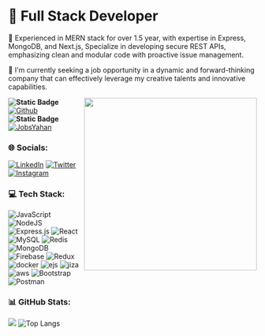 
<!-- https://cdn.dribbble.com/users/1292677/screenshots/6139167/media/5387dc7e035b3efe9d94516044de66a4.gif -->


# 💫    <span align="center"> <strong> Full Stack Developer </strong>  </span>

 🔭 Experienced in MERN stack for over 1.5 year, with expertise in Express, MongoDB, and Next.js, Specialize in developing secure REST APIs, emphasizing clean and modular code with proactive issue management.

 🤝 I'm currently seeking a job opportunity in a dynamic and forward-thinking company that can effectively leverage my creative talents and innovative capabilities.

 <img  align="right" width="350" src = "https://cdn.dribbble.com/users/1292677/screenshots/6139167/media/5387dc7e035b3efe9d94516044de66a4.gif">  

<strong> ![Static Badge](https://img.shields.io/badge/Active%20GitHub%20Account%20%3A--8A2BE2?style=social)
 </strong> [![Github](https://img.shields.io/badge/Github-%230077B5.svg?logo=Github&logoColor=Black)](https://github.com/parth11beelabs)  <br>
 <strong> ![Static Badge](https://img.shields.io/badge/Current%20Project%20%3A--8B4BA3?style=social&link=https%3A%2F%2Fwww.jobsyahan.com%2Fen)
 </strong> [![JobsYahan](https://jobsyahan-v3.s3.ap-south-1.amazonaws.com/svg-icons/jobsyahaanmain.svg?logo=Github&logoColor=White)]([https://www.jobsyahan.com/en](https://www.jobsyahan.com/en)) 
 
### 🌐 Socials:
[![LinkedIn](https://img.shields.io/badge/LinkedIn-%230077B5.svg?logo=linkedin&logoColor=white)](https://www.linkedin.com/in/parth23saxena/)
[![Twitter](https://img.shields.io/badge/Twitter-%231DA1F2.svg?logo=Twitter&logoColor=white)](https://twitter.com/saxena100parth)
[![Instagram](https://img.shields.io/badge/Instagram-%23E4405F.svg?logo=Instagram&logoColor=white)](https://www.instagram.com/_parth_23_/) 

### 💻 Tech Stack:
![JavaScript](https://img.shields.io/badge/javascript-%23323330.svg?style=flat&logo=javascript&logoColor=%23F7DF1E) 
![NodeJS](https://img.shields.io/badge/node.js-6DA55F?style=flat&logo=node.js&logoColor=white) 
![Express.js](https://img.shields.io/badge/express.js-%23404d59.svg?style=flat&logo=express&logoColor=%2361DAFB) 
![React](https://img.shields.io/badge/react-%2320232a.svg?style=flat&logo=react&logoColor=%2361DAFB)
![MySQL](https://img.shields.io/badge/mysql-%2300f.svg?style=flat&logo=mysql&logoColor=white) 
![Redis](https://img.shields.io/badge/redis-%23593d88.svg?style=flat&logo=redis&logoColor=white) 
![MongoDB](https://img.shields.io/badge/MongoDB-%234ea94b.svg?style=flat&logo=mongodb&logoColor=white) 
![Firebase](https://img.shields.io/badge/firebase-%2300f.svg?style=flat&logo=firebase&logoColor=white) 
![Redux](https://img.shields.io/badge/redux-%23593d88.svg?style=flat&logo=redux&logoColor=white) 
![docker](https://img.shields.io/badge/docker-%23E34F26.svg?style=flat&logo=docker&logoColor=white) 
![ejs](https://img.shields.io/badge/ejs-%231572B6.svg?style=flat&logo=ejs&logoColor=white) 
![jiza](https://img.shields.io/badge/jira-%23563D7C.svg?style=flat&logo=jira&logoColor=white) 
![aws](https://img.shields.io/badge/AWS-%23430098.svg?style=flat&logo=AWS&logoColor=white) 
![Bootstrap](https://img.shields.io/badge/bootstrap-%23563D7C.svg?style=flat&logo=bootstrap&logoColor=white) 
![Postman](https://img.shields.io/badge/Postman-FF6C37?style=flat&logo=postman&logoColor=white)

### 📊 GitHub Stats:
<!-- ![](https://github-readme-stats.vercel.app/api?username=saxena100parth&theme=algolia&hide_border=true&include_all_commits=false&count_private=false)<br/> -->

![](https://github-readme-streak-stats.herokuapp.com/?user=saxena100parth&theme=tokyonight&layout=compact) ![Top Langs](https://github-readme-stats.vercel.app/api/top-langs/?username=saxena100parth&theme=tokyonight&layout=compact)


